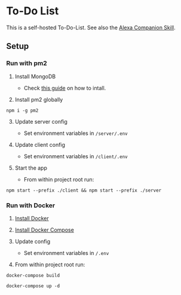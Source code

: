 # To-Do List
This is a self-hosted To-Do-List. See also the [Alexa Companion Skill](https://github.com/paranerd/to-do-list-alexa-skill).

## Setup
### Run with pm2
1. Install MongoDB
    - Check [this guide](https://docs.mongodb.com/manual/installation/) on how to intall.

2. Install pm2 globally
```
npm i -g pm2
```

3. Update server config
    - Set environment variables in `/server/.env`

4. Update client config
    - Set environment variables in `/client/.env`

5. Start the app
    - From within project root run:
```
npm start --prefix ./client && npm start --prefix ./server
```

### Run with Docker
1. [Install Docker](https://docs.docker.com/get-docker/)

2. [Install Docker Compose](https://docs.docker.com/compose/install/)

3. Update config
    - Set environment variables in `/.env`

4. From within project root run:
```
docker-compose build
```

```
docker-compose up -d
```
